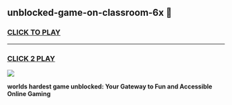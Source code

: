 
## unblocked-game-on-classroom-6x 👋
<h3>
<a href="https://premium.freeplayer.one?title=unblocked-game-on-classroom-6x&ref=14F">CLICK TO PLAY</a></h3>
<hr>

<h3>
<a href="https://premium.freeplayer.one?title=unblocked-game-on-classroom-6x&ref=14F">CLICK 2 PLAY</a>
  
</h3>

<a href="https://premium.freeplayer.one?title=unblocked-game-on-classroom-6x&ref=12F/"><img src="https://clearcache.store/games.png"></a>


**worlds hardest game unblocked: Your Gateway to Fun and Accessible Online Gaming**
